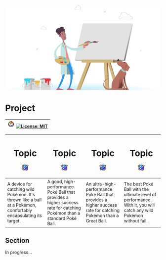 <p align="center"><img src="img/pupadoo.svg"></p>

[//]: # (TODO: Add MIT License)
[//]: # (TODO: Implement Travis or Circle CI)

# Project

| <img  src="img/timerball.png"> [![License: MIT](https://img.shields.io/badge/License-MIT-grey.svg)](https://opensource.org/licenses/MIT) |
| :------------------------|

| <h1 align="center">Topic</h1><p align="center"><img  src="img/beastball.png"></p> | <h1 align="center">Topic</h1><p align="center"><img src="img/beastball.png"></p> | <h1 align="center">Topic</h1><p align="center"><img src="img/beastball.png"></p> | <h1 align="center">Topic</h1><p align="center"><img src="img/beastball.png"></p> |
| :------------------------| :--------------------- | :---------------------- | :---------------------- |
|	A device for catching wild Pokémon. It's thrown like a ball at a Pokémon, comfortably encapsulating its target. | A good, high-performance Poké Ball that provides a higher success rate for catching Pokémon than a standard Poké Ball. | An ultra-high-performance Poké Ball that provides a higher success rate for catching Pokémon than a Great Ball. | The best Poké Ball with the ultimate level of performance. With it, you will catch any wild Pokémon without fail.

## Section

In progress...